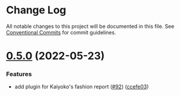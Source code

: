 # Change Log

All notable changes to this project will be documented in this file.
See [Conventional Commits](https://conventionalcommits.org) for commit guidelines.

# [0.5.0](https://github.com/the-convocation/venat/compare/v0.4.1...v0.5.0) (2022-05-23)

### Features

* add plugin for Kaiyoko's fashion report ([#92](https://github.com/the-convocation/venat/issues/92)) ([ccefe03](https://github.com/the-convocation/venat/commit/ccefe03f18a60bdb86e6ded7550219ab0a54776e))
